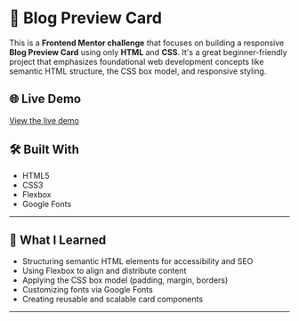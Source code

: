 # 📝 Blog Preview Card

This is a **Frontend Mentor challenge** that focuses on building a responsive **Blog Preview Card** using only **HTML** and **CSS**. It's a great beginner-friendly project that emphasizes foundational web development concepts like semantic HTML structure, the CSS box model, and responsive styling.

## 🌐 Live Demo

[View the live demo]((https://kogarin12.github.io/blog-preview-card-main/))  

## 🛠️ Built With

- HTML5
- CSS3
- Flexbox
- Google Fonts

---

## 🎯 What I Learned

- Structuring semantic HTML elements for accessibility and SEO
- Using Flexbox to align and distribute content
- Applying the CSS box model (padding, margin, borders)
- Customizing fonts via Google Fonts
- Creating reusable and scalable card components

---
